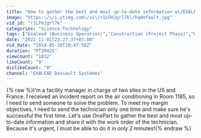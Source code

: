 ```yaml
---
title: "How to gather the best and most up-to-date information w\/EXALEAD OnePart"
image: "https:\/\/i.ytimg.com\/vi\/r1LFHJgrl7k\/hqdefault.jpg"
vid_id: "r1LFHJgrl7k"
categories: "Science-Technology"
tags: ["Exalead (Business Operation)","Construction (Project Phase)","CAD"]
date: "2021-11-01T23:27:37+03:00"
vid_date: "2014-05-16T10:47:56Z"
duration: "PT2M42S"
viewcount: "1832"
likeCount: "9"
dislikeCount: "0"
channel: "EXALEAD Dassault Systèmes"
---
```

{% raw %}I'm a facility manager in charge of two sites in the US and France. I received an incident report on the air conditioning in Room 1185, so I need to send someone to solve the problem. To meet my margin objectives, I need to send the technician only one time and make sure he's successful the first time. Let's use OnePart to gather the best and most up-to-date information and share it with the work order of the technician.<br />Because it's urgent, I must be able to do it in only 2 minutes!{% endraw %}
